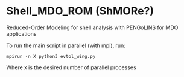 # Shell_MDO_ROM (ShMORe?)
Reduced-Order Modeling for shell analysis with PENGoLINS for MDO applications

To run the main script in parallel (with mpi), run:
```
mpirun -n X python3 evtol_wing.py
```
Where `X` is the desired number of parallel processes
